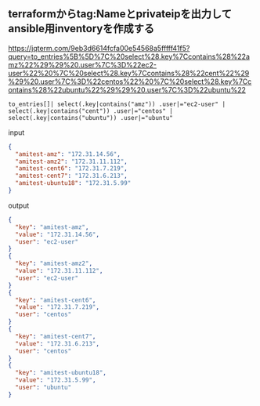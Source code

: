 


terraformからtag:Nameとprivateipを出力してansible用inventoryを作成する
--
https://jqterm.com/9eb3d6614fcfa00e54568a5fffff41f5?query=to_entries%5B%5D%7C%20select%28.key%7Ccontains%28%22amz%22%29%29%20.user%7C%3D%22ec2-user%22%20%7C%20select%28.key%7Ccontains%28%22cent%22%29%29%20.user%7C%3D%22centos%22%20%7C%20select%28.key%7Ccontains%28%22ubuntu%22%29%29%20.user%7C%3D%22ubuntu%22

```
to_entries[]| select(.key|contains("amz")) .user|="ec2-user" | select(.key|contains("cent")) .user|="centos" | select(.key|contains("ubuntu")) .user|="ubuntu"
```
input
```json
{
  "amitest-amz": "172.31.14.56",
  "amitest-amz2": "172.31.11.112",
  "amitest-cent6": "172.31.7.219",
  "amitest-cent7": "172.31.6.213",
  "amitest-ubuntu18": "172.31.5.99"
}
```

output
```json
{
  "key": "amitest-amz",
  "value": "172.31.14.56",
  "user": "ec2-user"
}
{
  "key": "amitest-amz2",
  "value": "172.31.11.112",
  "user": "ec2-user"
}
{
  "key": "amitest-cent6",
  "value": "172.31.7.219",
  "user": "centos"
}
{
  "key": "amitest-cent7",
  "value": "172.31.6.213",
  "user": "centos"
}
{
  "key": "amitest-ubuntu18",
  "value": "172.31.5.99",
  "user": "ubuntu"
}
```
